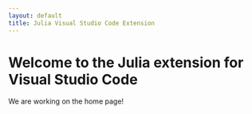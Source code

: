 ```yaml
---
layout: default
title: Julia Visual Studio Code Extension
---
```


# Welcome to the Julia extension for Visual Studio Code

We are working on the home page!
